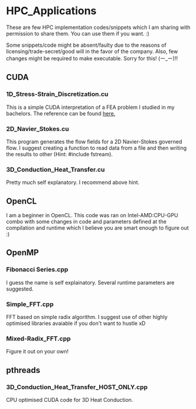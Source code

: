 # HPC_Applications
These are few HPC implementation codes/snippets which I am sharing with permission to share them. You can use them if you want. :)

Some snippets/code might be absent/faulty due to the reasons of licensing/trade-secret/good will in the favor of the company. Also, few changes might be required to make executable. Sorry for this! 
(ー_ー)!!

## CUDA

### 1D_Stress-Strain_Discretization.cu

This is a simple CUDA interpretation of a FEA problem I studied in my bachelors. The reference can be found [here.](http://rip.eng.hawaii.edu/wp-content/uploads/2020/11/me481-femfeaBoundaryConditionsFailureAnalysis-2020f.pdf)

### 2D_Navier_Stokes.cu

This program generates the flow fields for a 2D Navier-Stokes governed flow. I suggest creating a function to read data from a file and then writing the results to other (Hint: #include fstream).
  
### 3D_Conduction_Heat_Transfer.cu

Pretty much self explanatory. I recommend above hint.
  
## OpenCL
  
I am a beginner in OpenCL. This code was ran on Intel-AMD:CPU-GPU combo with some changes in code and parameters defined at the compilation and runtime which I believe you are smart enough to figure out :)
  
## OpenMP

### Fibonacci Series.cpp
  
I guess the name is self explainatory. Several runtime parameters are suggested.
  
### Simple_FFT.cpp
  
FFT based on simple radix algorithm. I suggest use of other highly optimised libraries avaiable if you don't want to hustle xD
  
### Mixed-Radix_FFT.cpp
  
Figure it out on your own!
  
## pthreads
  
### 3D_Conduction_Heat_Transfer_HOST_ONLY.cpp

CPU optimised CUDA code for 3D Heat Conduction.
